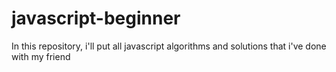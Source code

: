 # javascript-beginner
In this repository, i'll put all javascript algorithms and solutions that i've done with my friend
